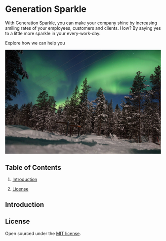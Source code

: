 # Generation Sparkle

With Generation Sparkle, you can make your company shine by increasing smiling rates of your employees, customers and clients. How? By saying yes to a little more sparkle in your every-work-day.

Explore how we can help you


![alt text](https://github.com/Lucia1012/lucia1012new.github.io/blob/fe3004294b2e20d814d713e3aa4b289886902223/assets/img/3.jpg)

## Table of Contents

1. [Introduction](#introduction)

9. [License](#license)

## Introduction



## License

Open sourced under the [MIT license](https://github.com/LeNPaul/Millennial/blob/gh-pages/LICENSE.md).
